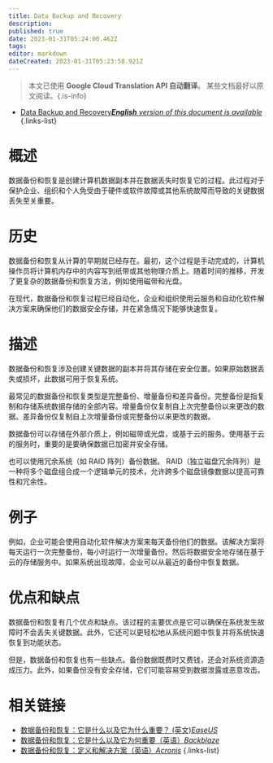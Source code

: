 ```yaml
---
title: Data Backup and Recovery
description: 
published: true
date: 2023-01-31T05:24:00.462Z
tags: 
editor: markdown
dateCreated: 2023-01-31T05:23:58.921Z
---
```


> 本文已使用 **Google Cloud Translation API 自动翻译**。
某些文档最好以原文阅读。{.is-info}
- [Data Backup and Recovery***English** version of this document is available*](/en/Knowledge-base/Dictionary/data-backup-and-recovery)
{.links-list}



# 概述
数据备份和恢复是创建计算机数据副本并在数据丢失时恢复它的过程。此过程对于保护企业、组织和个人免受由于硬件或软件故障或其他系统故障而导致的关键数据丢失至关重要。

# 历史
数据备份和恢复从计算的早期就已经存在。最初，这个过程是手动完成的，计算机操作员将计算机内存中的内容写到纸带或其他物理介质上。随着时间的推移，开发了更复杂的数据备份和恢复方法，例如使用磁带和光盘。

在现代，数据备份和恢复过程已经自动化，企业和组织使用云服务和自动化软件解决方案来确保他们的数据安全存储，并在紧急情况下能够快速恢复。

# 描述
数据备份和恢复涉及创建关键数据的副本并将其存储在安全位置。如果原始数据丢失或损坏，此数据可用于恢复系统。

最常见的数据备份和恢复类型是完整备份、增量备份和差异备份。完整备份是指复制和存储系统数据存储的全部内容。增量备份仅复制自上次完整备份以来更改的数据。差异备份仅复制自上次增量备份或完整备份以来更改的数据。

数据备份可以存储在外部介质上，例如磁带或光盘，或基于云的服务。使用基于云的服务时，重要的是要确保数据已加密并安全存储。

也可以使用冗余系统（如 RAID 阵列）备份数据。 RAID（独立磁盘冗余阵列）是一种将多个磁盘组合成一个逻辑单元的技术，允许跨多个磁盘镜像数据以提高可靠性和冗余性。

# 例子
例如，企业可能会使用自动化软件解决方案来每天备份他们的数据。该解决方案将每天运行一次完整备份，每小时运行一次增量备份。然后将数据安全地存储在基于云的存储服务中。如果系统出现故障，企业可以从最近的备份中恢复数据。

# 优点和缺点
数据备份和恢复有几个优点和缺点。该过程的主要优点是它可以确保在系统发生故障时不会丢失关键数据。此外，它还可以更轻松地从系统问题中恢复并将系统快速恢复到功能状态。

但是，数据备份和恢复也有一些缺点。备份数据既费时又费钱，还会对系统资源造成压力。此外，如果备份没有安全存储，它们可能容易受到数据泄露或恶意攻击。

# 相关链接
- [数据备份和恢复：它是什么以及它为什么重要？ (英文)*EaseUS*](https://www.easeus.com/storage-media-recovery/data-backup-and-recovery.html)
- [数据备份和恢复：它是什么以及它为何重要（英语）*Backblaze*](https://www.backblaze.com/data-backup-and-recovery.html)
- [数据备份和恢复：定义和解决方案（英语）*Acronis*](https://www.acronis.com/en-us/data-protection/data-backup-and-recovery/)
{.links-list}